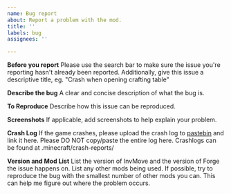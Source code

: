 ```yaml
---
name: Bug report
about: Report a problem with the mod.
title: ''
labels: bug
assignees: ''

---
```


**Before you report**
Please use the search bar to make sure the issue you're reporting hasn't already been reported.
Additionally, give this issue a descriptive title, eg. "Crash when opening crafting table"

**Describe the bug**
A clear and concise description of what the bug is.

**To Reproduce**
Describe how this issue can be reproduced.

**Screenshots**
If applicable, add screenshots to help explain your problem.

**Crash Log**
If the game crashes, please upload the crash log to [pastebin](https://pastebin.com/) and link it here.
Please DO NOT copy/paste the entire log here.
Crashlogs can be found at .minecraft/crash-reports/

**Version and Mod List**
List the version of InvMove and the version of Forge the issue happens on.
List any other mods being used.
If possible, try to reproduce the bug with the smallest number of other mods you can. This can help me figure out where the problem occurs.
